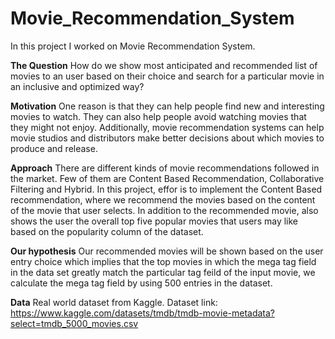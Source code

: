 # Movie_Recommendation_System

In this project I worked on Movie Recommendation System.

**The Question**
How do we show most anticipated and recommended list of movies to an user based on their choice and search for a particular movie in an inclusive and optimized way?

**Motivation**
One reason is that they can help people find new and interesting movies to watch. They can also help people avoid watching movies that they might not enjoy. Additionally, movie recommendation systems can help movie studios and distributors make better decisions about which movies to produce and release.

**Approach**
There are different kinds of movie recommendations followed in the market. Few of them are Content Based Recommendation, Collaborative Filtering and Hybrid. In this project, effor is to implement the Content Based recommendation, where we recommend the movies based on the content of the movie that user selects. In addition to the recommended movie, also shows the user the overall top five popular movies that users may like based on the popularity column of the dataset.

**Our hypothesis**
Our recommended movies will be shown based on the user entry choice which implies that the top movies in which the mega tag field in the data set greatly match the particular tag feild of the input movie, we calculate the mega tag field by using 500 entries in the dataset.

**Data**
Real world dataset from Kaggle. Dataset link: https://www.kaggle.com/datasets/tmdb/tmdb-movie-metadata?select=tmdb_5000_movies.csv
